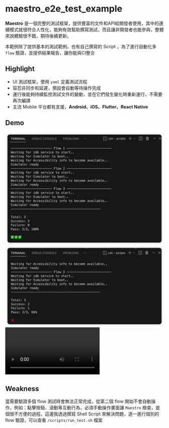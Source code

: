 # maestro_e2e_test_example

 **Maestro** 是一個完整的測試框架，提供豐富的文件和API給開發者使用，其中的連續模式就很符合人性化，能夠有效幫助撰寫測試，而且讓非開發者也能參與，整體來說體驗很不錯，期待後續更新。

 本範例除了提供基本的測試範例，也有自己撰寫的 Script ，為了進行自動化多 `flow` 驗證，並提供結果報告，讓你能與CI整合

## Highlight
- UI 測試框架，使用 `yaml` 定義測試流程
- 容忍非同步和延遲，預設會自動等待操作完成
- 運行後能夠持續監控測試文件的變動，並在它們發生變化時重新運行，不需要再次編譯
- 主流 Mobile 平台都有支援，**Android、iOS、Flutter、React Native**

## Demo
<img src="./demo/success.png" />
<img src="./demo/failure.png" />
<video controls>
  <source src="./demo/demo.mp4" type="video/mp4">
</video>

## Weakness
當需要驗證多個 flow 測試時會無法正常完成，從第二個 flow 開始不會自動操作，例如：點擊按鈕、滾動等互動行為，必須手動操作畫面讓 `Maestro` 檢查，是個很不方便的過程。這邊我透過撰寫 Shell Script 來解決問題，逐一進行個別的 flow 驗證，可以查看 `/scripts/run_test.sh` 檔案